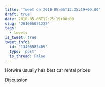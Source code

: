 ```yaml
---
title: 'Tweet on 2010-05-05T12:25:19+00:00'
draft: true
date: 2010-05-05T12:25:19+00:00
slug: '201005051225'
tags:
  - tweets
is_tweet: true
tweet_info:
  id: '13408583409'
  type: 'post'
  is_thread: False
---
```




Hotwire usually has best car rental prices

[Discussion](https://x.com/sytelus/status/13408583409)
